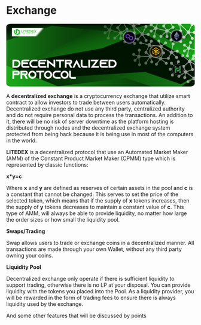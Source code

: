 # Exchange

![](<../../.gitbook/assets/4. DECENTRALIZED PROTOCOL (1).svg>)

A **decentralized exchange** is a cryptocurrency exchange that utilize smart contract to allow investors to trade between users automatically. Decentralized exchange do not use any third party, centralized authority and do not require personal data to process the transactions. An addition to it, there will be no risk of server downtime as the platform hosting is distributed through nodes and the decentralized exchange system protected from being hack because it is being use in most of the computers in the world.‌

**LITEDEX** is a decentralized protocol that use an Automated Market Maker (AMM) of the Constant Product Market Maker (CPMM) type which is represented by classic functions:‌

**x\*y=c**‌

Where **x** and **y** are defined as reserves of certain assets in the pool and **c** is a constant that cannot be changed. This serves to set the price of the selected token, which means that if the supply of **x** tokens increases, then the supply of **y** tokens decreases to maintain a constant value of **c**. This type of AMM, will always be able to provide liquidity, no matter how large the order sizes or how small the liquidity pool.‌

**Swaps/Trading**‌

Swap allows users to trade or exchange coins in a decentralized manner. All transactions are made through your own Wallet, without any third party owning your coins.‌

**Liquidity Pool**‌

Decentralized exchange only operate if there is sufficient liquidity to support trading, otherwise there is no LP at your disposal. You can provide liquidity with the tokens you placed into the Pool. As a liquidity provider, you will be rewarded in the form of trading fees to ensure there is always liquidity used by the exchange.‌

And some other features that will be discussed by points
